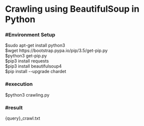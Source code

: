 <h1>Crawling using BeautifulSoup in Python</h1>

<h3>#Environment Setup</h3>
<div>$sudo apt-get install python3</div>
<div>$wget https://bootstrap.pypa.io/pip/3.5/get-pip.py</div>
<div>$python3 get-pip.py</div>
<div>$pip3 install requests</div>
<div>$pip3 install beautifulsoup4</div>
<div>$pip install --upgrade chardet</div>

<h3>#execution</h3>
<div>$python3 crawling.py</div>

<h3>#result</h3>
<div>{query}_crawl.txt</div>

